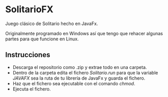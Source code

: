# SolitarioFX
Juego clásico de Solitario hecho en JavaFx.

Originalmente programado en Windows así que tengo que rehacer algunas partes para que funcione en Linux.

## Instrucciones
* Descarga el repositorio como .zip y extrae todo en una carpeta.
* Dentro de la carpeta edita el fichero *Solitario.run* para que la variable *JAVAFX* sea la ruta de tu librería de JavaFx y guarda el fichero.
* Haz que el fichero sea ejecutable con el comando *chmod*.
* Ejecuta el fichero.
